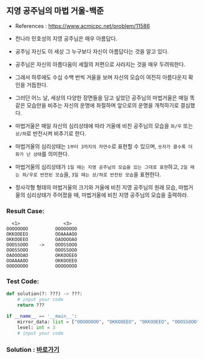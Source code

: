 ## 지영 공주님의 마법 거울-백준

* References : https://www.acmicpc.net/problem/11586

* 천나라 민호성의 지영 공주님은 매우 아름답다. 

* 공주님 자신도 이 세상 그 누구보다 자신이 아름답다는 것을 알고 있다. 

* 공주님은 자신의 아름다움이 세월의 저편으로 사라지는 것을 매우 두려워한다. 

* 그래서 하루에도 수십 수백 번씩 거울을 보며 자신의 모습이 여전히 아름다운지 확인을 거듭한다. 

* 그러던 어느 날, 세상의 다양한 장면들을 담고 싶었던 공주님의 마법거울은 매일 똑같은 모습만을 비추는 자신의 운명에 좌절하며 앞으로의 운명을 개척하기로 결심했다. 

* 마법거울은 매일 자신의 심리상태에 따라 거울에 비친 공주님의 모습을 `좌/우` 또는 `상/하`로 반전시켜 비추기로 한다. 

* 마법거울의 심리상태는 `1부터 3까지의 자연수`로 표현할 수 있으며, `숫자가 클수록 더 화가 난 상태`를 의미한다. 

* 마법거울의 심리상태가 `1일 때는 지영 공주님의 모습을 있는 그대로 표현`하고, `2일 때는 좌/우로 반전된 모습`을, `3일 때는 상/하로 반전된 모습`을 표현한다. 

* 정사각형 형태의 마법거울의 크기와 거울에 비친 지영 공주님의 원래 모습, 마법거울의 심리상태가 주어졌을 때, 마법거울에 비친 지영 공주님의 모습을 출력하라.

### Result Case:
```
  <1>                <3>
OOOOOOOO          OOOOOOOO                        
OKKOOEEO          OOAAAAOO
OKKOOEEO          OAOOOOAO
OOOSSOOO    ->    OOOSSOOO
OOOSSOOO          OOOSSOOO
OAOOOOAO          OKKOOEEO
OOAAAAOO          OKKOOEEO
OOOOOOOO          OOOOOOOO
```

### Test Code:
```python
def solution(?: ???) -> ???:
    # input your code
    return ???

if __name__ == '__main__':
    mirror_data: list = ["OOOOOOOO", "OKKOOEEO", "OKKOOEEO", "OOOSSOOO", "OOOSSOOO", "OAOOOOAO", "OOAAAAOO", "OOOOOOOO"]
    level: int = 3
    # input your code
```

### Solution : [바로가기](https://github.com/takhyun12/Algorithm-Essential-Training/blob/main/Solutions/magic_mirror.py)
